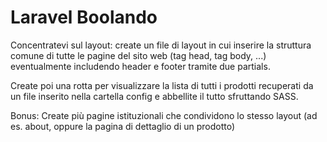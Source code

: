 Laravel Boolando
===

Concentratevi sul layout: create un file di layout in cui inserire la struttura comune di tutte le pagine del sito web (tag head, tag body, ...) eventualmente includendo header e footer tramite due partials.

Create poi una rotta per visualizzare la lista di tutti i prodotti recuperati da un file inserito nella cartella config e abbellite il tutto sfruttando SASS.

Bonus:
Create più pagine istituzionali che condividono lo stesso layout (ad es. about, oppure la pagina di dettaglio di un prodotto)

